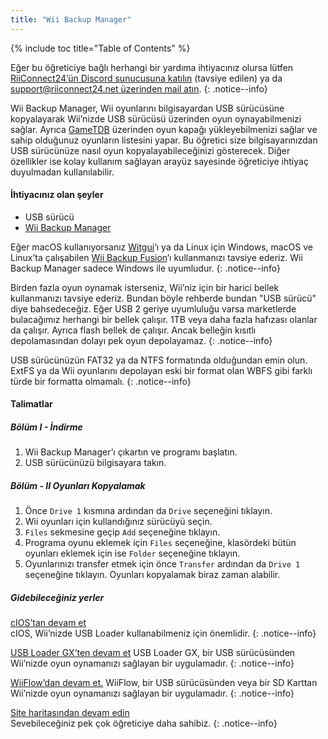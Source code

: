 ```yaml
---
title: "Wii Backup Manager"
---
```


{% include toc title="Table of Contents" %}

Eğer bu öğreticiye bağlı herhangi bir yardıma ihtiyacınız olursa lütfen [RiiConnect24’ün Discord sunucusuna katılın](https://discord.gg/rc24) (tavsiye edilen) ya da [support@riiconnect24.net üzerinden mail atın](mailto:support@riiconnect24.net).
{: .notice--info}

Wii Backup Manager, Wii oyunlarını bilgisayardan USB sürücüsüne kopyalayarak Wii’nizde USB sürücüsü üzerinden oyun oynayabilmenizi sağlar. Ayrıca [GameTDB](https://gametdb.com/) üzerinden oyun kapağı yükleyebilmenizi sağlar ve sahip olduğunuz oyunların listesini yapar. Bu öğretici size bilgisayarınızdan USB sürücünüze nasıl oyun kopyalayabileceğinizi gösterecek. Diğer özellikler ise kolay kullanım sağlayan arayüz sayesinde öğreticiye ihtiyaç duyulmadan kullanılabilir.
#### İhtiyacınız olan şeyler

* USB sürücü
* [Wii Backup Manager](https://static.wiidatabase.de/Wii-Backup-Manager.zip)


Eğer macOS kullanıyorsanız [Witgui](https://desairem.com/wordpress/category/witgui-download/)‘ı ya da Linux için Windows, macOS ve Linux’ta çalışabilen [Wii Backup Fusion](https://github.com/larsenv/Wii-Backup-Fusion)‘ı kullanmanızı tavsiye ederiz. Wii Backup Manager sadece Windows ile uyumludur.
{: .notice--info}

Birden fazla oyun oynamak isterseniz, Wii’niz için bir harici bellek kullanmanızı tavsiye ederiz. Bundan böyle rehberde bundan "USB sürücü" diye bahsedeceğiz. Eğer USB 2 geriye uyumluluğu varsa marketlerde bulacağımız herhangi bir bellek çalışır. 1TB veya daha fazla hafızası olanlar da çalışır. Ayrıca flash bellek de çalışır. Ancak belleğin kısıtlı depolamasından dolayı pek oyun depolayamaz.
{: .notice--info}

USB sürücünüzün FAT32 ya da NTFS formatında olduğundan emin olun. ExtFS ya da Wii oyunlarını depolayan eski bir format olan WBFS gibi farklı türde bir formatta olmamalı.
{: .notice--info}

#### Talimatlar

##### Bölüm I - İndirme

1. Wii Backup Manager’ı çıkartın ve programı başlatın.
2. USB sürücünüzü bilgisayara takın.

##### Bölüm - II Oyunları Kopyalamak

1. Önce `Drive 1` kısmına ardından da `Drive` seçeneğini tıklayın.
2. Wii oyunları için kullandığınız sürücüyü seçin.
3. `Files` sekmesine geçip `Add` seçeneğine tıklayın.
4. Programa oyunu eklemek için `Files` seçeneğine, klasördeki bütün oyunları eklemek için ise `Folder` seçeneğine tıklayın.
5. Oyunlarınızı transfer etmek için önce `Transfer` ardından da `Drive 1` seçeneğine tıklayın. Oyunları kopyalamak biraz zaman alabilir.

##### Gidebileceğiniz yerler

[cIOS’tan devam et](cios)<br> cIOS, Wii’nizde USB Loader kullanabilmeniz için önemlidir.
{: .notice--info}

[USB Loader GX’ten devam et](usbloadergx) USB Loader GX, bir USB sürücüsünden Wii’nizde oyun oynamanızı sağlayan bir uygulamadır.
{: .notice--info}

[WiiFlow’dan devam et.](wiiflow) WiiFlow, bir USB sürücüsünden veya bir SD Karttan Wii’nizde oyun oynamanızı sağlayan bir uygulamadır.
{: .notice--info}

[Site haritasından devam edin](site-navigation)<br> Sevebileceğiniz pek çok öğreticiye daha sahibiz.
{: .notice--info}
